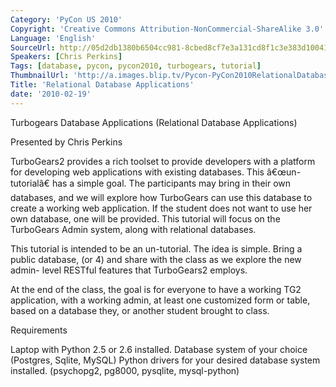 ```yaml
---
Category: 'PyCon US 2010'
Copyright: 'Creative Commons Attribution-NonCommercial-ShareAlike 3.0'
Language: 'English'
SourceUrl: http://05d2db1380b6504cc981-8cbed8cf7e3a131cd8f1c3e383d10041.r93.cf2.rackcdn.com/pycon-us-2010/250_relational-database-applications.m4v
Speakers: [Chris Perkins]
Tags: [database, pycon, pycon2010, turbogears, tutorial]
ThumbnailUrl: 'http://a.images.blip.tv/Pycon-PyCon2010RelationalDatabaseApplications742.png'
Title: 'Relational Database Applications'
date: '2010-02-19'
---
```

Turbogears Database Applications (Relational Database Applications)

Presented by Chris Perkins

TurboGears2 provides a rich toolset to provide developers with a platform for
developing web applications with existing databases. This â€œun-tutorialâ€
has a simple goal. The participants may bring in their own databases, and we
will explore how TurboGears can use this database to create a working web
application. If the student does not want to use her own database, one will be
provided. This tutorial will focus on the TurboGears Admin system, along with
relational databases.

This tutorial is intended to be an un-tutorial. The idea is simple. Bring a
public database, (or 4) and share with the class as we explore the new admin-
level RESTful features that TurboGears2 employs.

At the end of the class, the goal is for everyone to have a working TG2
application, with a working admin, at least one customized form or table,
based on a database they, or another student brought to class.

Requirements

Laptop with Python 2.5 or 2.6 installed. Database system of your choice
(Postgres, Sqlite, MySQL) Python drivers for your desired database system
installed. (psychopg2, pg8000, pysqlite, mysql-python)

